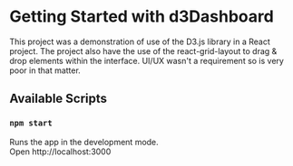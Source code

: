 # Getting Started with d3Dashboard

This project was a demonstration of use of the D3.js library in a React project.
The project also have the use of the react-grid-layout to drag & drop elements within the interface.
UI/UX wasn't a requirement so is very poor in that matter.

## Available Scripts

### `npm start`

Runs the app in the development mode.\
Open http://localhost:3000

